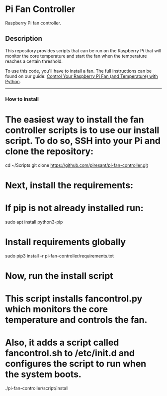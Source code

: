 # Pi Fan Controller

Raspberry Pi fan controller.

## Description

This repository provides scripts that can be run on the Raspberry Pi that will
monitor the core temperature and start the fan when the temperature reaches
a certain threshold.

To use this code, you'll have to install a fan. The full instructions can be
found on our guide: [Control Your Raspberry Pi Fan (and Temperature) with Python](https://howchoo.com/g/ote2mjkzzta/control-raspberry-pi-fan-temperature-python).

-----------------------------------------------------------------------------------------------------------------------------------------------------------------

### How to install

# The easiest way to install the fan controller scripts is to use our install script. To do so, SSH into your Pi and clone the repository:
cd ~/Scripts
git clone https://github.com/piresant/pi-fan-controller.git

# Next, install the requirements:

# If pip is not already installed run:
sudo apt install python3-pip

# Install requirements globally
sudo pip3 install -r pi-fan-controller/requirements.txt

# Now, run the install script
# This script installs fancontrol.py which monitors the core temperature and controls the fan.
# Also, it adds a script called fancontrol.sh to /etc/init.d and configures the script to run when the system boots.
./pi-fan-controller/script/install


